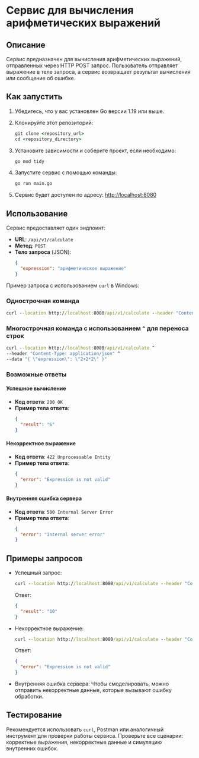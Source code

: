 # Сервис для вычисления арифметических выражений

## Описание

Сервис предназначен для вычисления арифметических выражений, отправленных через HTTP POST запрос. Пользователь отправляет выражение в теле запроса, а сервис возвращает результат вычисления или сообщение об ошибке.

## Как запустить

1. Убедитесь, что у вас установлен Go версии 1.19 или выше.

2. Клонируйте этот репозиторий:
   ```cmd
   git clone <repository_url>
   cd <repository_directory>
   ```

3. Установите зависимости и соберите проект, если необходимо:
   ```cmd
   go mod tidy
   ```

4. Запустите сервис с помощью команды:
   ```cmd
   go run main.go
   ```

5. Сервис будет доступен по адресу: [http://localhost:8080](http://localhost:8080)

## Использование

Сервис предоставляет один эндпоинт:

- **URL**: `/api/v1/calculate`
- **Метод**: `POST`
- **Тело запроса** (JSON):
  ```json
  {
    "expression": "арифметическое выражение"
  }
  ```

Пример запроса с использованием `curl` в Windows:

### Однострочная команда
```cmd
curl --location http://localhost:8080/api/v1/calculate --header "Content-Type: application/json" --data "{ \"expression\": \"2+2*2\" }"
```

### Многострочная команда с использованием `^` для переноса строк
```cmd
curl --location http://localhost:8080/api/v1/calculate ^
--header "Content-Type: application/json" ^
--data "{ \"expression\": \"2+2*2\" }"
```

### Возможные ответы

#### Успешное вычисление
- **Код ответа**: `200 OK`
- **Пример тела ответа**:
  ```json
  {
    "result": "6"
  }
  ```

#### Некорректное выражение
- **Код ответа**: `422 Unprocessable Entity`
- **Пример тела ответа**:
  ```json
  {
    "error": "Expression is not valid"
  }
  ```

#### Внутренняя ошибка сервера
- **Код ответа**: `500 Internal Server Error`
- **Пример тела ответа**:
  ```json
  {
    "error": "Internal server error"
  }
  ```

## Примеры запросов

- Успешный запрос:
  ```cmd
  curl --location http://localhost:8080/api/v1/calculate --header "Content-Type: application/json" --data "{ \"expression\": \"10/2+5\" }"
  ```

  Ответ:
  ```json
  {
    "result": "10"
  }
  ```

- Некорректное выражение:
  ```cmd
  curl --location http://localhost:8080/api/v1/calculate --header "Content-Type: application/json" --data "{ \"expression\": \"2+2a\" }"
  ```

  Ответ:
  ```json
  {
    "error": "Expression is not valid"
  }
  ```

- Внутренняя ошибка сервера:
  Чтобы смоделировать, можно отправить некорректные данные, которые вызывают ошибку обработки.

## Тестирование

Рекомендуется использовать `curl`, Postman или аналогичный инструмент для проверки работы сервиса. Проверьте все сценарии: корректные выражения, некорректные данные и симуляцию внутренних ошибок.



